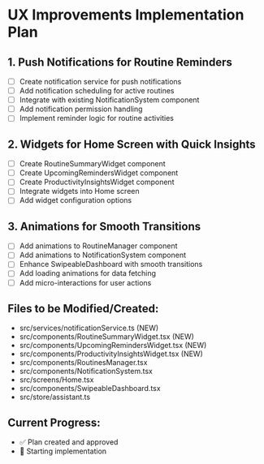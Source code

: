 # UX Improvements Implementation Plan

## 1. Push Notifications for Routine Reminders
- [ ] Create notification service for push notifications
- [ ] Add notification scheduling for active routines
- [ ] Integrate with existing NotificationSystem component
- [ ] Add notification permission handling
- [ ] Implement reminder logic for routine activities

## 2. Widgets for Home Screen with Quick Insights
- [ ] Create RoutineSummaryWidget component
- [ ] Create UpcomingRemindersWidget component
- [ ] Create ProductivityInsightsWidget component
- [ ] Integrate widgets into Home screen
- [ ] Add widget configuration options

## 3. Animations for Smooth Transitions
- [ ] Add animations to RoutineManager component
- [ ] Add animations to NotificationSystem component
- [ ] Enhance SwipeableDashboard with smooth transitions
- [ ] Add loading animations for data fetching
- [ ] Add micro-interactions for user actions

## Files to be Modified/Created:
- src/services/notificationService.ts (NEW)
- src/components/RoutineSummaryWidget.tsx (NEW)
- src/components/UpcomingRemindersWidget.tsx (NEW)
- src/components/ProductivityInsightsWidget.tsx (NEW)
- src/components/RoutinesManager.tsx
- src/components/NotificationSystem.tsx
- src/screens/Home.tsx
- src/components/SwipeableDashboard.tsx
- src/store/assistant.ts

## Current Progress:
- ✅ Plan created and approved
- 🔄 Starting implementation
